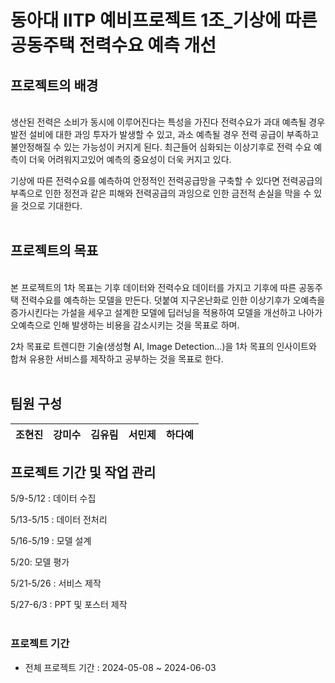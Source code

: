 # 동아대 IITP 예비프로젝트 1조_기상에 따른 공동주택 전력수요 예측 개선 

## 프로젝트의 배경
 <br>생산된 전력은 소비가 동시에 이루어진다는 특성을 가진다 
 전력수요가 과대 예측될 경우 발전 설비에 대한 과잉 투자가 발생할 수 있고, 
 과소 예측될 경우 전력 공급이 부족하고 불안정해질 수 있는 가능성이 커지게 된다. 
 최근들어 심화되는 이상기후로 전력 수요 예측이 더욱 어려워지고있어 예측의 중요성이 더욱 커지고 있다.<br>

 기상에 따른 전력수요를 예측하여 안정적인 전력공급망을 구축할 수 있다면 
 전력공급의 부족으로 인한 정전과 같은 피해와 전력공급의 과잉으로 인한 금전적 손실을 막을 수 있을 것으로 기대한다.<br><br>

## 프로젝트의 목표
 <br>본 프로젝트의 1차 목표는 기후 데이터와 전력수요 데이터를 가지고 기후에 따른 공동주택 전력수요를 예측하는 모델을 만든다.
 덧붙여 지구온난화로 인한 이상기후가 오예측을 증가시킨다는 가설을 세우고 설계한 모델에 딥러닝을 적용하여 모델을 개선하고 나아가 오예측으로 인해 발생하는 비용을 감소시키는 것을 목표로 하며.<br>

 2차 목표로 트렌디한 기술(생성형 AI, Image Detection...)을 1차 목표의 인사이트와 합쳐 유용한 서비스를 제작하고 공부하는 것을 목표로 한다. <br><br>
 
## 팀원 구성
| **조현진** | **강미수** | **김유림** | **서민제** | **하다예** |
| :------: |  :------: | :------: | :------: | :------: | 
</div>


## 프로젝트 기간 및 작업 관리
5/9-5/12 : 데이터 수집

5/13-5/15 : 데이터 전처리

5/16-5/19 : 모델 설계

5/20: 모델 평가

5/21-5/26 : 서비스 제작

5/27-6/3 : PPT 및 포스터 제작
<br><br>
### 프로젝트 기간

- 전체 프로젝트 기간 : 2024-05-08 ~ 2024-06-03

<br>
